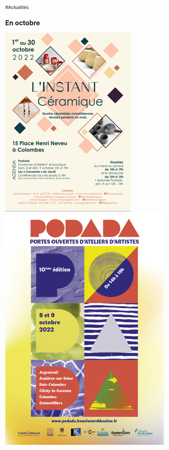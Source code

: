 #Actualités    

## En octobre  

<img src="/images/actu2210_instant_colombes.png" class="image-stage" alt="Affiche L'instant Céramique">  

<img src="/images/actu2210_podada.jpg" class="image-stage" alt="PODADA 2022">  


